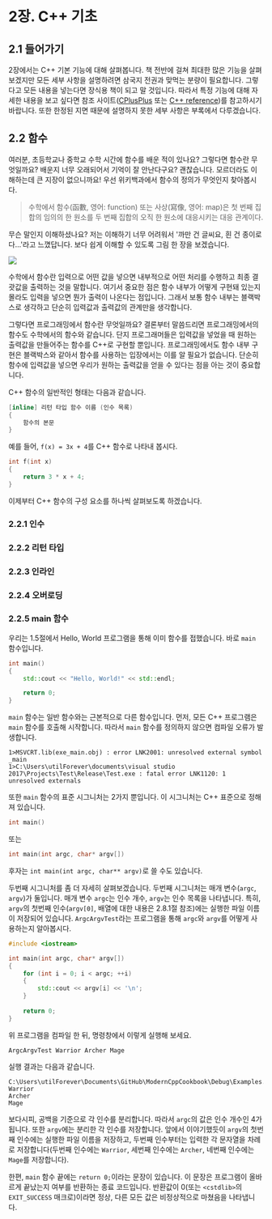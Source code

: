 # 2장. C++ 기초

## 2.1 들어가기

2장에서는 C++ 기본 기능에 대해 살펴봅니다.
책 전반에 걸쳐 최대한 많은 기능을 살펴보겠지만 모든 세부 사항을 설명하려면 삼국지 전권과 맞먹는 분량이 필요합니다.
그렇다고 모든 내용을 넣는다면 장식용 책이 되고 말 것입니다.
따라서 특정 기능에 대해 자세한 내용을 보고 싶다면 참조 사이트([CPlusPlus](http://www.cplusplus.com) 또는 [C++ reference](http://en.cppreference.com))를 참고하시기 바랍니다.
또한 한정된 지면 때문에 설명하지 못한 세부 사항은 부록에서 다루겠습니다.

## 2.2 함수

여러분, 초등학교나 중학교 수학 시간에 함수를 배운 적이 있나요? 그렇다면 함수란 무엇일까요? 배운지 너무 오래되어서 기억이 잘 안난다구요?
괜찮습니다. 모르더라도 이해하는데 큰 지장이 없으니까요! 우선 위키백과에서 함수의 정의가 무엇인지 찾아봅시다.

> 수학에서 함수(函數, 영어: function) 또는 사상(寫像, 영어: map)은 첫 번째 집합의 임의의 한 원소를 두 번째 집합의 오직 한 원소에 대응시키는 대응 관계이다.

무슨 말인지 이해하셨나요? 저는 이해하기 너무 어려워서 '까만 건 글씨요, 흰 건 종이로다...'라고 느꼈답니다. 보다 쉽게 이해할 수 있도록 그림 한 장을 보겠습니다.

<img src="https://github.com/utilForever/ModernCppCookbook/blob/master/Resources/2-1.png">

수학에서 함수란 입력으로 어떤 값을 넣으면 내부적으로 어떤 처리를 수행하고 최종 결괏값을 출력하는 것을 말합니다.
여기서 중요한 점은 함수 내부가 어떻게 구현돼 있는지 몰라도 입력을 넣으면 뭔가 출력이 나온다는 점입니다. 그래서 보통 함수 내부는 블랙박스로 생각하고 단순히 입력값과 출력값의 관계만을 생각합니다.

그렇다면 프로그래밍에서 함수란 무엇일까요? 결론부터 말씀드리면 프로그래밍에서의 함수도 수학에서의 함수와 같습니다.
단지 프로그래머들은 입력값을 넣었을 때 원하는 출력값을 만들어주는 함수를 C++로 구현할 뿐입니다.
프로그래밍에서도 함수 내부 구현은 블랙박스와 같아서 함수를 사용하는 입장에서는 이를 알 필요가 없습니다.
단순히 함수에 입력값을 넣으면 우리가 원하는 출력값을 얻을 수 있다는 점을 아는 것이 중요합니다.

C++ 함수의 일반적인 형태는 다음과 같습니다.

```C++
[inline] 리턴 타입 함수 이름 (인수 목록)
{
	함수의 본문
}
```

예를 들어, ```f(x) = 3x + 4```를 C++ 함수로 나타내 봅시다.

```C++
int f(int x)
{
	return 3 * x + 4;
}
```

이제부터 C++ 함수의 구성 요소를 하나씩 살펴보도록 하겠습니다.

### 2.2.1 인수

### 2.2.2 리턴 타입

### 2.2.3 인라인

### 2.2.4 오버로딩

### 2.2.5 main 함수

우리는 1.5절에서 Hello, World 프로그램을 통해 이미 함수를 접했습니다. 바로 ```main``` 함수입니다.

```C++
int main()
{
    std::cout << "Hello, World!" << std::endl;

    return 0;
}
```

```main``` 함수는 일반 함수와는 근본적으로 다른 함수입니다.
먼저, 모든 C++ 프로그램은 ```main``` 함수를 호출해 시작합니다.
따라서 ```main``` 함수를 정의하지 않으면 컴파일 오류가 발생합니다.

```
1>MSVCRT.lib(exe_main.obj) : error LNK2001: unresolved external symbol _main
1>C:\Users\utilForever\documents\visual studio 2017\Projects\Test\Release\Test.exe : fatal error LNK1120: 1 unresolved externals
```

또한 ```main``` 함수의 표준 시그니처는 2가지 뿐입니다. 이 시그니처는 C++ 표준으로 정해져 있습니다.

```C++
int main()
```

또는

```C++
int main(int argc, char* argv[])
```

후자는 ```int main(int argc, char** argv)```로 쓸 수도 있습니다.

두번째 시그니처를 좀 더 자세히 살펴보겠습니다. 두번째 시그니처는 매개 변수(```argc```, ```argv```)가 둘입니다. 매개 변수 ```argc```는 인수 개수, ```argv```는 인수 목록을 나타냅니다. 특히, ```argv```의 첫번째 인수(```argv[0]```, 배열에 대한 내용은 2.8.1절 참조)에는 실행한 파일 이름이 저장되어 있습니다. ```ArgcArgvTest```라는 프로그램을 통해 ```argc```와 ```argv```를 어떻게 사용하는지 알아봅시다.

```C++
#include <iostream>

int main(int argc, char* argv[])
{
	for (int i = 0; i < argc; ++i)
	{
		std::cout << argv[i] << '\n';
	}
		
	return 0;
}
```

위 프로그램을 컴파일 한 뒤, 명령창에서 이렇게 실행해 보세요.

```
ArgcArgvTest Warrior Archer Mage
```

실행 결과는 다음과 같습니다.

```
C:\Users\utilForever\Documents\GitHub\ModernCppCookbook\Debug\Examples.exe
Warrior
Archer
Mage
```

보다시피, 공백을 기준으로 각 인수를 분리합니다.
따라서 ```argc```의 값은 인수 개수인 4가 됩니다.
또한 ```argv```에는 분리한 각 인수를 저장합니다.
앞에서 이야기했듯이 ```argv```의 첫번째 인수에는 실행한 파일 이름을 저장하고, 두번째 인수부터는 입력한 각 문자열을 차례로 저장합니다(두번째 인수에는 ```Warrior```, 세번째 인수에는 ```Archer```, 네번째 인수에는 ```Mage```를 저장합니다).

한편, ```main``` 함수 끝에는 ```return 0;```이라는 문장이 있습니다.
이 문장은 프로그램이 올바르게 끝났는지 여부를 반환하는 종료 코드입니다.
반환값이 0(또는 ```<cstdlib>```의 ```EXIT_SUCCESS``` 매크로)이라면 정상, 다른 모든 값은 비정상적으로 마쳤음을 나타냅니다.